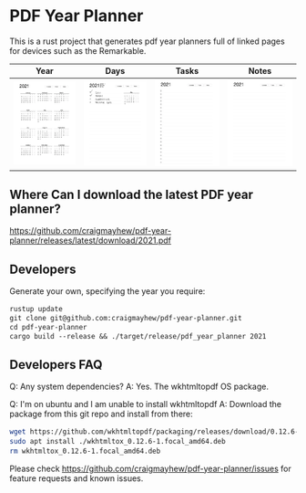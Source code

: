 # PDF Year Planner

This is a rust project that generates pdf year planners full of linked pages for devices such as the Remarkable.

Year                     |  Days                   |  Tasks                  |  Notes
-------------------------|-------------------------|-------------------------|-------------------------
<img src="https://github.com/craigmayhew/pdf-year-planner/blob/main/imgs/example_year.svg" width="200" />  |  <img src="https://github.com/craigmayhew/pdf-year-planner/blob/main/imgs/example_day.svg" width="200" />  |  <img src="https://github.com/craigmayhew/pdf-year-planner/blob/main/imgs/example_tasks.svg" width="200" />  |  <img src="https://github.com/craigmayhew/pdf-year-planner/blob/main/imgs/example_notes.svg" width="200" />

## Where Can I download the latest PDF year planner?
https://github.com/craigmayhew/pdf-year-planner/releases/latest/download/2021.pdf

## Developers
Generate your own, specifying the year you require:
```
rustup update
git clone git@github.com:craigmayhew/pdf-year-planner.git
cd pdf-year-planner
cargo build --release && ./target/release/pdf_year_planner 2021
```

## Developers FAQ
Q: Any system dependencies?
A: Yes. The wkhtmltopdf OS package.

Q: I'm on ubuntu and I am unable to install wkhtmltopdf
A: Download the package from this git repo and install from there:
```sh
wget https://github.com/wkhtmltopdf/packaging/releases/download/0.12.6-1/wkhtmltox_0.12.6-1.focal_amd64.deb
sudo apt install ./wkhtmltox_0.12.6-1.focal_amd64.deb
rm wkhtmltox_0.12.6-1.focal_amd64.deb
```

Please check https://github.com/craigmayhew/pdf-year-planner/issues for feature requests and known issues.

